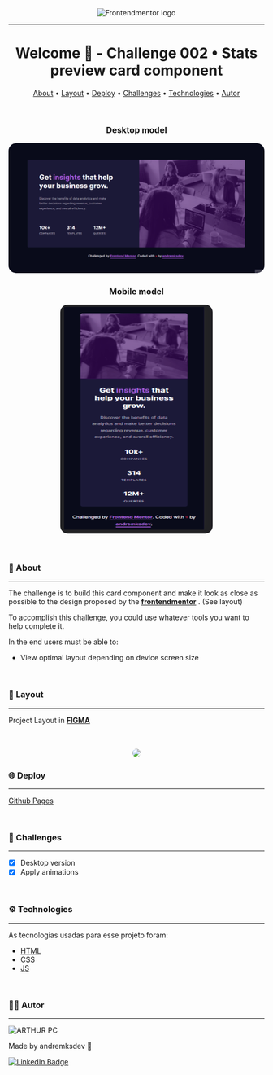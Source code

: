 <div align="center">
<img src="https://ik.imagekit.io/7k1tzcmuakz/Frontendmentor_logo_hsQyNn5pN.PNG?updatedAt=1637808934838" alt="Frontendmentor logo"><br>
</div>
<hr>

<div>

<h1 align="center">Welcome 👋 - Challenge 002 • Stats preview card component </h1>

</div>



<p align="center">
 <a href="#sobre">About</a> •
 <a href="#layout">Layout</a> •
 <a href="#deploy">Deploy</a> •
 <a href="#challenges">Challenges</a> •
 <a href="#technologies">Technologies</a> •
 <a href="#autor">Autor</a>
</p>

<br>
<h3 align="center"><strong>Desktop model</strong></h3>
<p align="center">
  <img 
    src="./readme-assets/readme-desk.gif"
    width="700px" 
    style="display: inline; border-radius: 15px; border: "
  />
  <h3 align="center"><strong>Mobile model</strong></h3>
</p>

<p align="center">
  <img 
    src="./readme-assets/readme-mobile.gif"
    width="300px" height="450"
    style="display: inline; border-radius: 15px; border: "
  />
</p>
<br>

<h3 id="about"><strong>📝 About</strong></h3>

<hr>
<p>The challenge is to build this card component and make it look as close as possible to the design proposed by the <a href="https://www.frontendmentor.io/challenges/stats-preview-card-component-8JqbgoU62"><strong>frontendmentor</strong></a> . (See layout)

To accomplish this challenge, you could use whatever tools you want to help complete it.

In the end users must be able to:

* View optimal layout depending on device screen size</p>

<br>

<h3 id="layout"><strong>📐 Layout</strong></h3>

<hr>
Project Layout in <a href="https://www.figma.com/file/9Z2vxc8VTRuZpYjFalCMAl/Badge-Do-While2021-(Copy)?node-id=0%3A1"><strong>FIGMA</strong></a>
<br>
<br>
<br>
<p align="center">
  <img 
    src="./readme-assets/layout-figma.JPG"
    width="700px" 
    style="display: inline; border-radius: 15px; border: "
  />

<h3 id="deploy"><strong>🌐 Deploy</strong></h3>

<hr>

[Github Pages](https://andremksdev.github.io/nlwHeat-cracha-doWhile2021/)

<br>

<h3 id="challenges"><strong>🎯 Challenges</strong></h3>

<hr>

- [x] Desktop version
- [x] Apply animations

<br>

<h3 id="technologies"><strong>⚙️ Technologies</strong></h3>

<hr>
As tecnologias usadas para esse projeto foram:

- [HTML](https://developer.mozilla.org/en-US/docs/Web/HTML)
- [CSS](https://developer.mozilla.org/en-US/docs/Web/CSS)
- [JS](https://developer.mozilla.org/en-US/docs/Web/JavaScript)

<br>

<h3 id="autor"><strong>👨‍💻 Autor</strong></h3>

<hr>

<img alt="ARTHUR PC" title="ARTHUR PC" src="https://avatars.githubusercontent.com/u/82080573?v=4" height="100" width="100" />

Made by andremksdev 👋

[![LinkedIn Badge](https://img.shields.io/badge/-andremksdev-blue?style=flat-square&logo=Linkedin&logoColor=white&link=https://www.linkedin.com/in/andremksdev/)](https://www.linkedin.com/in/andremksdev/)